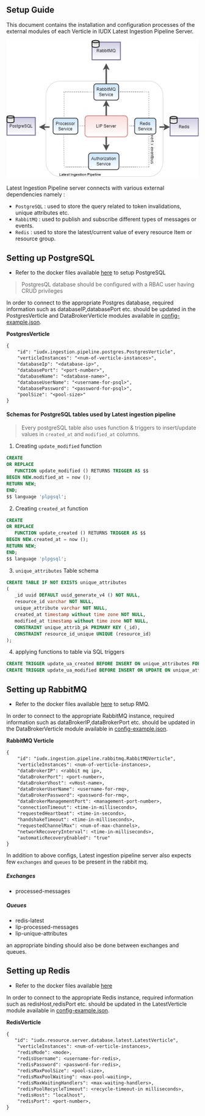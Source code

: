

Setup Guide
----

This document contains the installation and configuration processes of the external modules of each Verticle in IUDX Latest Ingestion Pipeline Server.


<p align="center">
<img src="docs/lip_server_overview.png">
</p>


Latest Ingestion Pipeline server connects with various external dependencies namely :

 - `PostgreSQL` : used to store the query related to token invalidations, unique attributes etc.
 - `RabbitMQ` : used to publish and subscribe different types of messages or events.
 - `Redis` : used to store the latest/current value of every resource Item or resource group.

## Setting up PostgreSQL 
-  Refer to the docker files available [here](https://github.com/datakaveri/iudx-deployment/blob/master/Docker-Swarm-deployment/single-node/postgres) to setup PostgreSQL

> PostgresQL database should be configured with a RBAC user having CRUD privileges

In order to connect to the appropriate Postgres database, required information such as databaseIP,databasePort etc. should be updated in the PostgresVerticle and DataBrokerVerticle modules available in [config-example.json](example-configs/config-example.json).


**PostgresVerticle**
```
{
    "id": "iudx.ingestion.pipeline.postgres.PostgresVerticle",
    "verticleInstances": "<num-of-verticle-instances>",
    "databaseIp": "<database-ip>",
    "databasePort": "<port-number>",
    "databaseName": "<database-name>",
    "databaseUserName": "<username-for-psql>",
    "databasePassword": "<password-for-psql>",
    "poolSize": "<pool-size>"
}
```

#### Schemas for PostgreSQL tables used by Latest ingestion pipeline

> Every postgreSQL table also uses function & triggers to insert/update values in `created_at` and `modified_at` columns.
1. Creating `update_modified` function
```sql
CREATE
OR REPLACE
   FUNCTION update_modified () RETURNS TRIGGER AS $$
BEGIN NEW.modified_at = now ();
RETURN NEW;
END;
$$ language 'plpgsql';
```

2. Creating `created_at` function
```sql
CREATE
OR REPLACE
   FUNCTION update_created () RETURNS TRIGGER AS $$
BEGIN NEW.created_at = now ();
RETURN NEW;
END;
$$ language 'plpgsql';

```
3. `unique_attributes` Table schema

```sql
CREATE TABLE IF NOT EXISTS unique_attributes
(
   _id uuid DEFAULT uuid_generate_v4 () NOT NULL,
   resource_id varchar NOT NULL,
   unique_attribute varchar NOT NULL,
   created_at timestamp without time zone NOT NULL,
   modified_at timestamp without time zone NOT NULL,
   CONSTRAINT unique_attrib_pk PRIMARY KEY (_id),
   CONSTRAINT resource_id_unique UNIQUE (resource_id)
);
```

4. applying functions to table via SQL triggers

```sql
CREATE TRIGGER update_ua_created BEFORE INSERT ON unique_attributes FOR EACH ROW EXECUTE PROCEDURE update_created ();
CREATE TRIGGER update_ua_modified BEFORE INSERT OR UPDATE ON unique_attributes FOR EACH ROW EXECUTE PROCEDURE update_modified();
```

## Setting up RabbitMQ

- Refer to the docker files available [here](https://github.com/datakaveri/iudx-deployment/blob/master/Docker-Swarm-deployment/single-node/databroker) to setup RMQ.


In order to connect to the appropriate RabbitMQ instance, required information such as dataBrokerIP,dataBrokerPort etc. should be updated in the DataBrokerVerticle module available in [config-example.json](example-configs/config-example.json).

 **RabbitMQ Verticle**
```
{
    "id": "iudx.ingestion.pipeline.rabbitmq.RabbitMQVerticle",
    "verticleInstances": <num-of-verticle-instances>,
    "dataBrokerIP": <rabbit mq ip>,
    "dataBrokerPort": <port-number>,
    "dataBrokerVhost": <vHost-name>,
    "dataBrokerUserName": <username-for-rmq>,
    "dataBrokerPassword": <password-for-rmq>,
    "dataBrokerManagementPort": <management-port-number>,
    "connectionTimeout": <time-in-milliseconds>,
    "requestedHeartbeat": <time-in-seconds>,
    "handshakeTimeout": <time-in-milliseconds>,
    "requestedChannelMax": <num-of-max-channels>,
    "networkRecoveryInterval": <time-in-milliseconds>,
    "automaticRecoveryEnabled": "true"
}
```

In addition to above configs, Latest ingestion pipeline server also expects few `exchanges` and `queues` to be present in the rabbit mq.

##### Exchanges 
- processed-messages

##### Queues
- redis-latest
- lip-processed-messages
- lip-unique-attributes

an appropriate binding should also be done between exchanges and queues.


## Setting up Redis
- Refer to the docker files available [here](https://github.com/datakaveri/iudx-deployment/blob/master/Docker-Swarm-deployment/single-node/redis)

In order to connect to the appropriate Redis instance, required information such as redisHost,redisPort etc. should be updated in the LatestVerticle module available in [config-example.json](example-configs/config-example.json).

**RedisVerticle**
```
{
   "id": "iudx.resource.server.database.latest.LatestVerticle",
    "verticleInstances": <num-of-verticle-instances>,
    "redisMode": <mode>,
    "redisUsername": <username-for-redis>,
    "redisPassword": <password-for-redis>,
    "redisMaxPoolSize": <pool-size>,
    "redisMaxPoolWaiting": <max-pool-waiting>,
    "redisMaxWaitingHandlers": <max-waiting-handlers>,
    "redisPoolRecycleTimeout": <recycle-timeout-in milliseconds>,
    "redisHost": "localhost",
    "redisPort": <port-number>,
}
